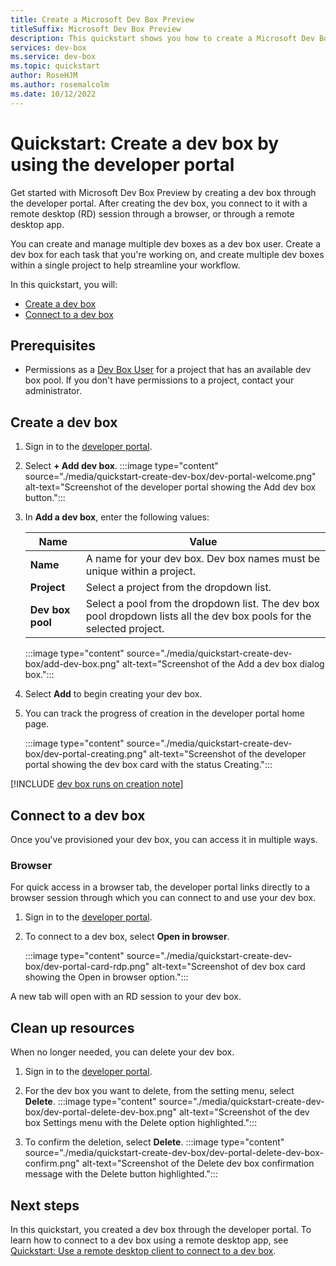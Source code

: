 ```yaml
---
title: Create a Microsoft Dev Box Preview
titleSuffix: Microsoft Dev Box Preview
description: This quickstart shows you how to create a Microsoft Dev Box Preview and connect to it through a browser.
services: dev-box
ms.service: dev-box
ms.topic: quickstart
author: RoseHJM
ms.author: rosemalcolm
ms.date: 10/12/2022
---
```

<!-- 
  Customer intent:
	As a Dev Box User I want to understand how to create and access a dev box so that I can start work.
 -->

# Quickstart: Create a dev box by using the developer portal

Get started with Microsoft Dev Box Preview by creating a dev box through the developer portal. After creating the dev box, you connect to it with a remote desktop (RD) session through a browser, or through a remote desktop app. 

You can create and manage multiple dev boxes as a dev box user. Create a dev box for each task that you're working on, and create multiple dev boxes within a single project to help streamline your workflow. 

In this quickstart, you will:

* [Create a dev box](#create-a-dev-box)
* [Connect to a dev box](#connect-to-a-dev-box)

## Prerequisites

- Permissions as a [Dev Box User](./quickstart-configure-dev-box-service.md#provide-access-to-a-dev-box-project) for a project that has an available dev box pool. If you don't have permissions to a project, contact your administrator.

## Create a dev box

1. Sign in to the [developer portal](https://aka.ms/devbox-portal).

2. Select **+ Add dev box**.
   :::image type="content" source="./media/quickstart-create-dev-box/dev-portal-welcome.png" alt-text="Screenshot of the developer portal showing the Add dev box button.":::

3. In **Add a dev box**, enter the following values:

   |Name|Value|
   |----|----|
   |**Name**|A name for your dev box. Dev box names must be unique within a project.|
   |**Project**|Select a project from the dropdown list. |
   |**Dev box pool**|Select a pool from the dropdown list. The dev box pool dropdown lists all the dev box pools for the selected project. |
 
   :::image type="content" source="./media/quickstart-create-dev-box/add-dev-box.png" alt-text="Screenshot of the Add a dev box dialog box.":::

4. Select **Add** to begin creating your dev box. 

5. You can track the progress of creation in the developer portal home page. 

   :::image type="content" source="./media/quickstart-create-dev-box/dev-portal-creating.png" alt-text="Screenshot of the developer portal showing the dev box card with the status Creating.":::

[!INCLUDE [dev box runs on creation note](./includes/note-dev-box-runs-on-creation.md)]   
## Connect to a dev box
Once you've provisioned your dev box, you can access it in multiple ways. 

### Browser

For quick access in a browser tab, the developer portal links directly to a browser session through which you can connect to and use your dev box.

1. Sign in to the [developer portal](https://aka.ms/devbox-portal).

1. To connect to a dev box, select **Open in browser**.

   :::image type="content" source="./media/quickstart-create-dev-box/dev-portal-card-rdp.png" alt-text="Screenshot of dev box card showing the Open in browser option.":::

A new tab will open with an RD session to your dev box.

## Clean up resources

When no longer needed, you can delete your dev box.
1. Sign in to the [developer portal](https://aka.ms/devbox-portal).

1. For the dev box you want to delete, from the setting menu, select **Delete**.
   :::image type="content" source="./media/quickstart-create-dev-box/dev-portal-delete-dev-box.png" alt-text="Screenshot of the dev box Settings menu with the Delete option highlighted."::: 

1. To confirm the deletion, select **Delete**.
   :::image type="content" source="./media/quickstart-create-dev-box/dev-portal-delete-dev-box-confirm.png" alt-text="Screenshot of the Delete dev box confirmation message with the Delete button highlighted.":::  

## Next steps

In this quickstart, you created a dev box through the developer portal. To learn how to connect to a dev box using a remote desktop app, see [Quickstart: Use a remote desktop client to connect to a dev box](./quickstart-connect-to-dev-box-with-remote-desktop-app.md).
